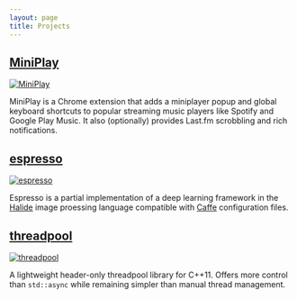 ```yaml
---
layout: page
title: Projects
---
```



## [MiniPlay](https://chrome.google.com/webstore/detail/miniplay/dfddfiedihbijfeacjamchlliogmjjnd)

[![MiniPlay]({{site.url}}/assets/miniplay.png)](https://chrome.google.com/webstore/detail/miniplay/dfddfiedihbijfeacjamchlliogmjjnd)

MiniPlay is a Chrome extension that adds a miniplayer popup and global keyboard shortcuts to popular streaming music players like Spotify and Google Play Music. It also (optionally) provides Last.fm scrobbling and rich notifications. 

## [espresso](https://jczhang.github.io/espresso)

[![espresso]({{site.url/assets/espresso.png}})](https://jczhang.github.io/espresso)

Espresso is a partial implementation of a deep learning framework in the [Halide](http://halide-lang.org/) image proessing language compatible with [Caffe](http://caffe.berkeleyvision.org/) configuration files.

## [threadpool](https://github.com/iambald/threadpool)

[![threadpool]({{site.url}}/assets/threadpool.png)](https://github.com/iambald/threadpool)

A lightweight header-only threadpool library for C++11. Offers more control than `std::async` while remaining simpler than manual thread management.